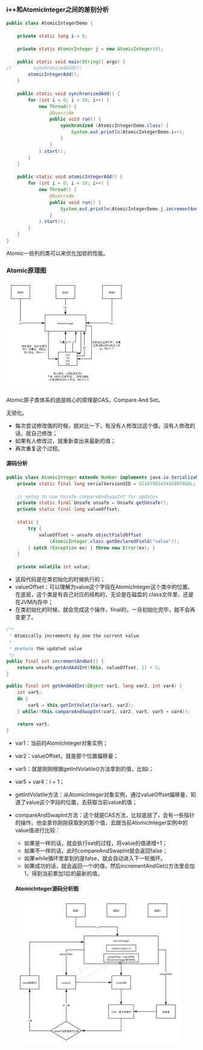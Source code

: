 ### i++和AtomicInteger之间的差别分析

```java
public class AtomicIntegerDemo {

    private static long i = 0;

    private static AtomicInteger j = new AtomicInteger(0);

    public static void main(String[] args) {
//        synchronizedAdd();
        atomicIntegerAdd();
    }

    public static void synchronizedAdd() {
        for (int i = 0; i < 10; i++) {
            new Thread() {
                @Override
                public void run() {
                    synchronized (AtomicIntegerDemo.class) {
                        System.out.println(AtomicIntegerDemo.i++);
                    }
                }
            }.start();
        }
    }

    public static void atomicIntegerAdd() {
        for (int i = 0; i < 10; i++) {
            new Thread() {
                @Override
                public void run() {
                    System.out.println(AtomicIntegerDemo.j.incrementAndGet());
                }
            }.start();
        }
    }
}
```

Atomic一些列的类可以来优化加锁的性能。

### Atomic原理图

<img src="原子类技术体系：AutomicInteger.assets/Atomic原理.png" alt="Atomic原理" style="zoom:50%;" />

Atomic原子类体系的底层核心的原理是CAS。Compare And Set。

无锁化。

- 每次尝试修改值的时候，就对比一下，有没有人修改过这个值，没有人修改的话，就自己修改；
- 如果有人修改过，就重新查出来最新的值；
- 再次重复这个过程。

#### 源码分析

```java
public class AtomicInteger extends Number implements java.io.Serializable {
    private static final long serialVersionUID = 6214790243416807050L;

    // setup to use Unsafe.compareAndSwapInt for updates
    private static final Unsafe unsafe = Unsafe.getUnsafe();
    private static final long valueOffset;

    static {
        try {
            valueOffset = unsafe.objectFieldOffset
                (AtomicInteger.class.getDeclaredField("value"));
        } catch (Exception ex) { throw new Error(ex); }
    }

    private volatile int value;
```

- 这段代码是在类初始化的时候执行的；
- valueOffset：可以理解为value这个字段在AtomicInteger这个类中的位置。在底层，这个类是有自己对应的结构的，无论是在磁盘的.class文件里，还是在JVM内存中；
- 在类初始化的时候，就会完成这个操作，final的，一旦初始化完毕，就不会再变更了。

```java
/**
 * Atomically increments by one the current value.
 *
 * @return the updated value
 */
public final int incrementAndGet() {
    return unsafe.getAndAddInt(this, valueOffset, 1) + 1;
}
```

```java
public final int getAndAddInt(Object var1, long var2, int var4) {
    int var5;
    do {
        var5 = this.getIntVolatile(var1, var2);
    } while(!this.compareAndSwapInt(var1, var2, var5, var5 + var4));

    return var5;
}
```

- var1：当前的AtomicInteger对象实例；

- var2：valueOffset，就是那个位置偏移量；

- var5：就是刚刚根据getIntVolatile()方法拿到的值，比如i；

- var5 + var4：i + 1；

- getIntVolatile方法：从AtomicInteger对象实例，通过valueOffset偏移量，知道了value这个字段的位置，去获取当前value的值；

- compareAndSwapInt方法：这个就是CAS方法，比较底层了，会有一些指针的操作。他会拿你刚刚获取到的那个值，去跟当前AtomicInteger实例中的value值进行比较：

  

  - 如果是一样的话，就会执行set的过程，将value的值递增+1；
  - 如果不一样的话，此时compareAndSwapInt就会返回false；
  - 如果while循环里拿到的是false，就会自动进入下一轮循环。
  - 如果成功的话，就会返回一个i的值，然后incrementAndGet()方法里会加1，得到当前累加1后的最新的值。

  #### AtomicInteger源码分析图

  <img src="原子类技术体系：Atomic.assets/AtomicInteger源码分析.png" alt="AtomicInteger源码分析" style="zoom:50%;" />

